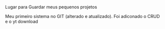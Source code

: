 Lugar para Guardar meus pequenos projetos

Meu primeiro sistema no GIT (alterado e atualizado).
Foi adiconado o CRUD e o yt download 